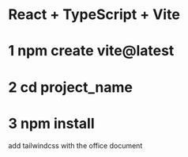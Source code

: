 # React + TypeScript + Vite

# 1 npm create vite@latest
# 2  cd project_name
# 3    npm install

add tailwindcss with the office document




